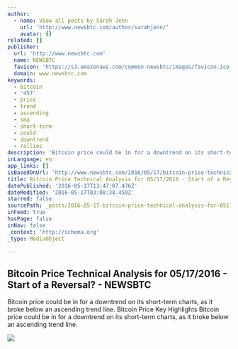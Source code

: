 ```yaml
---
author:
  - name: View all posts by Sarah Jenn
    url: 'http://www.newsbtc.com/author/sarahjenn/'
    avatar: {}
related: []
publisher:
  url: 'http://www.newsbtc.com'
  name: NEWSBTC
  favicon: 'https://s3.amazonaws.com/common-newsbtc/images/favicon.ico'
  domain: www.newsbtc.com
keywords:
  - bitcoin
  - '457'
  - price
  - trend
  - ascending
  - sma
  - short-term
  - could
  - downtrend
  - rallies
description: 'Bitcoin price could be in for a downtrend on its short-term charts, as it broke below an ascending trend line. Bitcoin Price Key Highlights Bitcoin price could be in for a downtrend on its short-term charts, as it broke below an ascending trend line.'
inLanguage: en
app_links: []
isBasedOnUrl: 'http://www.newsbtc.com/2016/05/17/bitcoin-price-technical-analysis-05172016-start-reversal/'
title: Bitcoin Price Technical Analysis for 05/17/2016 - Start of a Reversal? - NEWSBTC
datePublished: '2016-05-17T13:47:07.476Z'
dateModified: '2016-05-17T03:08:38.450Z'
starred: false
sourcePath: _posts/2016-05-17-bitcoin-price-technical-analysis-for-05172016-start-of-a.md
inFeed: true
hasPage: false
inNav: false
_context: 'http://schema.org'
_type: MediaObject

---
```

<article style=""><h1>Bitcoin Price Technical Analysis for 05/17/2016 - Start of a Reversal? - NEWSBTC</h1><p>Bitcoin price could be in for a downtrend on its short-term charts, as it broke below an ascending trend line. Bitcoin Price Key Highlights Bitcoin price could be in for a downtrend on its short-term charts, as it broke below an ascending trend line.</p><img src="http://s3.amazonaws.com/main-newsbtc-images/2016/05/17034750/160517_btcusd.png" /></article>